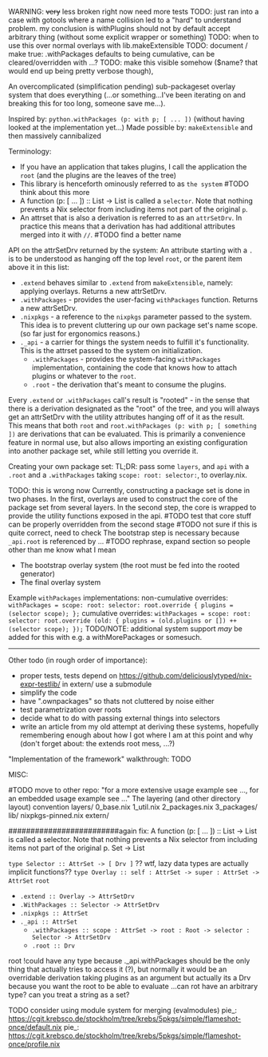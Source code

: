 WARNING: ~~very~~ less broken right now
need more tests
TODO: just ran into a case with gotools where a name collision led to a "hard" to understand problem. my conclusion is withPlugins should not by default accept arbitrary thing (without some explicit wrapper or something)
TODO: when to use this over normal overlays with lib.makeExtensible
TODO: document / make true: .withPackages defaults to being cumulative, can be cleared/overridden with ...? TODO: make this visible somehow ($name? that would end up being  pretty verbose though),

An overcomplicated (simplification pending) sub-packageset overlay system that does everything (...or something...I've been iterating on and breaking this for too long, someone save me...).

Inspired by: `python.withPackages (p: with p; [ ... ])` (without having looked at the implementation yet...)
Made possible by: `makeExtensible` and then massively cannibalized

Terminology:
- If you have an application that takes plugins, I call the application the `root` (and the plugins are the leaves of the tree)
- This library is henceforth ominously referred to as `the system`
#TODO think about this more
- A function (p: [ ... ]) :: List -> List is called a `selector`.
  Note that nothing prevents a Nix selector from including items not part of the original `p`. 
- An attrset that is also a derivation is referred to as an `attrSetDrv`. In practice this means that a derivation has had additional attributes merged into it 
with `//`. #TODO find a better name

API on the attrSetDrv returned by the system:
An attribute starting with a `.` is to be understood as hanging off the top level `root`, or the parent item above it in this list:
- `.extend` behaves similar to `.extend` from `makeExtensible`, namely: applying overlays. Returns a new attrSetDrv.
- `.withPackages` - provides the user-facing `withPackages` function. Returns a new attrSetDrv.
- `.nixpkgs` - a reference to the `nixpkgs` parameter passed to the system. This idea is to prevent cluttering up our own package set's name scope. (so far just for ergonomics reasons.)
- `._api` - a carrier for things the system needs to fulfill it's functionality. This is the attrset passed to the system on initialization.
  - `.withPackages` - provides the system-facing `withPackages` implementation, containing the code that knows how to attach plugins or whatever to the `root`.
  - `.root` - the derivation that's meant to consume the plugins.

Every `.extend` or `.withPackages` call's result is "rooted" - in the sense that there is a derivation designated as the "root" of the tree, and you will always get 
an attrSetDrv with the utility attributes hanging off of it as the result. This means that both `root` and `root.withPackages (p: with p; [ something ])` are 
derivations that can be evaluated. This is primarily a convenience feature in normal use, but also allows importing an existing configuration into another package 
set, while still letting you override it.

Creating your own package set:
TL;DR: pass some `layers`, and `api` with a `.root` and a `.withPackages` taking `scope: root: selector:`, to overlay.nix.

TODO: this is wrong now
Currently, constructing a package set is done in two phases.
In the first, overlays are used to construct the core of the package set from several layers.
In the second step, the core is wrapped to provide the utility functions exposed in the api. #TODO test that core stuff can be properly overridden from the second stage
#TODO not sure if this is quite correct, need to check
The bootstrap step is necessary because `_api.root` is referenced by ...
#TODO rephrase, expand section so people other than me know what I mean
- The bootstrap overlay system (the root must be fed into the rooted generator)
- The final overlay system

Example `withPackages` implementations:
  non-cumulative overrides:
    `withPackages = scope: root: selector: root.override { plugins = (selector scope); };`
  cumulative overrides:
    `withPackages = scope: root: selector: root.override (old: { plugins = (old.plugins or []) ++ (selector scope); });`
TODO/NOTE: additional system support _may_ be added for this with e.g. a withMorePackages or somesuch.


---------------------


Other todo (in rough order of importance):
 - proper tests, tests depend on https://github.com/deliciouslytyped/nix-expr-testlib/ in extern/ use a submodule
 - simplify the code
 - have ".ownpackages" so thats not cluttered by noise either
 - test parametrization over roots
 - decide what to do with passing external things into selectors
 - write an article from my old attempt at deriving these systems,
   hopefully remembering enough about how I got where I am at this point and why
   (don't forget about: the extends root mess, ...?)



"Implementation of the framework" walkthrough:
TODO

MISC:

#TODO move to other repo: "for a more extensive usage example see ..., for an embedded usage example see ..."
The layering (and other directory layout) convention
layers/
  0_base.nix
  1_util.nix
  2_packages.nix
  3_packages/
lib/
  nixpkgs-pinned.nix
  extern/

#########################again
fix:
  A function (p: [ ... ]) :: List -> List is called a selector. Note that nothing prevents a Nix selector from including items not part of the original p.
  Set -> List


`type Selector :: AttrSet -> [ Drv ]`
?? wtf, lazy data types are actually implicit functions?? `type Overlay :: self : AttrSet -> super : AttrSet -> AttrSet`
`root`
- `.extend :: Overlay -> AttrSetDrv`
- `.WithPackages :: Selector -> AttrSetDrv`
- `.nixpkgs :: AttrSet`
- `._api :: AttrSet`
  - `.withPackages :: scope : AttrSet -> root : Root -> selector : Selector -> AttrSetDrv`
  - `.root :: Drv`

root !could have any type because ._api.withPackages should be the only thing that actually tries to access it (?), but normally it would be an overridable derivation taking plugins as an argument
but actually its a Drv because you want the root to be able to evaluate
...can rot have an arbitrary type? can you treat a string as a set?


TODO 
consider using module system for merging (evalmodules)
  <tv> pie_: https://cgit.krebsco.de/stockholm/tree/krebs/5pkgs/simple/flameshot-once/default.nix
  <tv> pie_: https://cgit.krebsco.de/stockholm/tree/krebs/5pkgs/simple/flameshot-once/profile.nix
